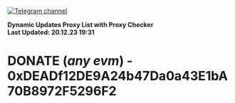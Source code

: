 [![Telegram channel](https://img.shields.io/endpoint?url=https://runkit.io/damiankrawczyk/telegram-badge/branches/master?url=https://t.me/n4z4v0d)](https://t.me/n4z4v0d) 

**Dynamic Updates Proxy List with Proxy Checker**  
**Last Updated: 20.12.23 19:31**

# DONATE (_any evm_) - 0xDEADf12DE9A24b47Da0a43E1bA70B8972F5296F2
